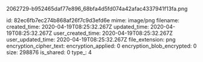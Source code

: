 2062729-b952465daf77e896_68bfa4d5fd074a42afac4337941f13fa.png

id: 82ec6fb7ec274b868af26f7c9d3efd6e
mime: image/png
filename: 
created_time: 2020-04-19T08:25:32.267Z
updated_time: 2020-04-19T08:25:32.267Z
user_created_time: 2020-04-19T08:25:32.267Z
user_updated_time: 2020-04-19T08:25:32.267Z
file_extension: png
encryption_cipher_text: 
encryption_applied: 0
encryption_blob_encrypted: 0
size: 298876
is_shared: 0
type_: 4